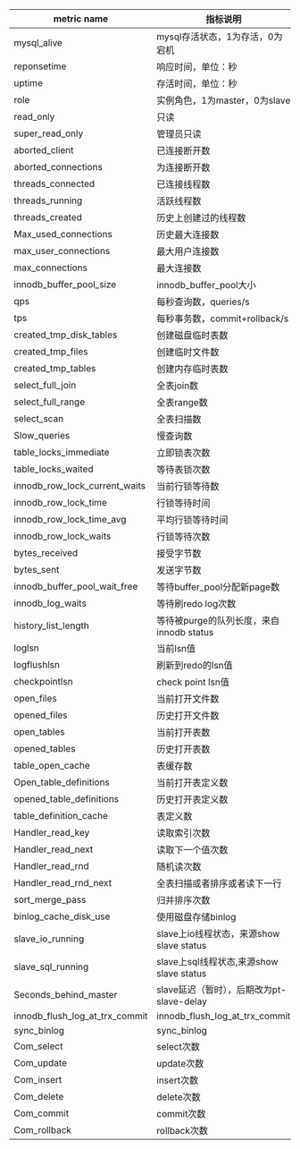 | metric name                    | 指标说明                                  | 取值      | 类型    |
| ------------------------------ | ----------------------------------------- | --------- | ------- |
| mysql_alive                    | mysql存活状态，1为存活，0为宕机           | 自定义    | GAUGE   |
| reponsetime                    | 响应时间，单位：秒                        | 自定义    | GAUGE   |
| uptime                         | 存活时间，单位：秒                        | status    | GAUGE   |
| role                           | 实例角色，1为master，0为slave             | 自定义    | GAUGE   |
| read_only                      | 只读                                      | variables | GAUGE   |
| super_read_only                | 管理员只读                                | variables | GAUGE   |
| aborted_client                 | 已连接断开数                              | status    | COUNTER |
| aborted_connections            | 为连接断开数                              | status    | COUNTER |
| threads_connected              | 已连接线程数                              | status    | GAUGE   |
| threads_running                | 活跃线程数                                | status    | GAUGE   |
| threads_created                | 历史上创建过的线程数                      | status    | COUNTER |
| Max_used_connections           | 历史最大连接数                            | status    | GAUGE   |
| max_user_connections           | 最大用户连接数                            | variables | GAUGE   |
| max_connections                | 最大连接数                                | variables | GAUGE   |
| innodb_buffer_pool_size        | innodb_buffer_pool大小                    | variables | GAUGE   |
| qps                            | 每秒查询数，queries/s                     | 自定义    | GAUGE   |
| tps                            | 每秒事务数，commit+rollback/s             | 自定义    | GAUGE   |
| created_tmp_disk_tables        | 创建磁盘临时表数                          | status    | COUNTER |
| created_tmp_files              | 创建临时文件数                            | status    | COUNTER |
| created_tmp_tables             | 创建内存临时表数                          | status    | COUNTER |
| select_full_join               | 全表join数                                | status    | COUNTER |
| select_full_range              | 全表range数                               | status    | COUNTER |
| select_scan                    | 全表扫描数                                | status    | COUNTER |
| Slow_queries                   | 慢查询数                                  | status    | COUNTER |
| table_locks_immediate          | 立即锁表次数                              | status    | GAUGE   |
| table_locks_waited             | 等待表锁次数                              | status    | COUNTER |
| innodb_row_lock_current_waits  | 当前行锁等待数                            | status    | GAUGE   |
| innodb_row_lock_time           | 行锁等待时间                              | status    | COUNTER |
| innodb_row_lock_time_avg       | 平均行锁等待时间                          | status    | GAUGE   |
| innodb_row_lock_waits          | 行锁等待次数                              | status    | COUNTER |
| bytes_received                 | 接受字节数                                | status    | COUNTER |
| bytes_sent                     | 发送字节数                                | status    | COUNTER |
| innodb_buffer_pool_wait_free   | 等待buffer_pool分配新page数               | status    | COUNTER |
| innodb_log_waits               | 等待刷redo log次数                        | status    | COUNTER |
| history_list_length            | 等待被purge的队列长度，来自innodb status  | 自定义    | GAUGE   |
| loglsn                         | 当前lsn值                                 | 自定义    | GAUGE   |
| logflushlsn                    | 刷新到redo的lsn值                         | 自定义    | GAUGE   |
| checkpointlsn                  | check point lsn值                         | 自定义    | GAUGE   |
| open_files                     | 当前打开文件数                            | status    | GAUGE   |
| opened_files                   | 历史打开文件数                            | status    | COUNTER |
| open_tables                    | 当前打开表数                              | status    | GAUGE   |
| opened_tables                  | 历史打开表数                              | status    | COUNTER |
| table_open_cache               | 表缓存数                                  | variables | GAUGE   |
| Open_table_definitions         | 当前打开表定义数                          | status    | GAUGE   |
| opened_table_definitions       | 历史打开表定义数                          | status    | COUNTER |
| table_definition_cache         | 表定义数                                  | variables | GAUGE   |
| Handler_read_key               | 读取索引次数                              | status    | COUNTER |
| Handler_read_next              | 读取下一个值次数                          | status    | COUNTER |
| Handler_read_rnd               | 随机读次数                                | status    | COUNTER |
| Handler_read_rnd_next          | 全表扫描或者排序或者读下一行              | status    | COUNTER |
| sort_merge_pass                | 归并排序次数                              | status    | COUNTER |
| binlog_cache_disk_use          | 使用磁盘存储binlog                        | status    | COUNTER |
| slave_io_running               | slave上io线程状态，来源show slave status  | 自定义    | GAUGE   |
| slave_sql_running              | slave上sql线程状态,来源show slave status  | 自定义    | GAUGE   |
| Seconds_behind_master          | slave延迟（暂时），后期改为pt-slave-delay | 自定义    | GAUGE   |
| innodb_flush_log_at_trx_commit | innodb_flush_log_at_trx_commit            | variables | GAUGE   |
| sync_binlog                    | sync_binlog                               | variables | GAUGE   |
| Com_select                     | select次数                                | status    | COUNTER |
| Com_update                     | update次数                                | status    | COUNTER |
| Com_insert                     | insert次数                                | status    | COUNTER |
| Com_delete                     | delete次数                                | status    | COUNTER |
| Com_commit                     | commit次数                                | status    | COUNTER |
| Com_rollback                   | rollback次数                              | status    | COUNTER |

